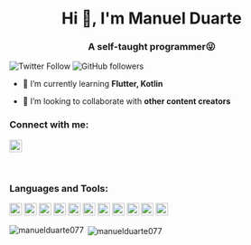 <h1 align="center">Hi 👋, I'm Manuel Duarte</h1>
<h3 align="center">A self-taught programmer😜</h3>

![Twitter Follow](https://img.shields.io/twitter/follow/manuelduarte077?label=manuelduarte077&logo=twitter&style=for-the-badge)
![GitHub followers](https://img.shields.io/github/followers/manuelduarte077?logo=GitHub&style=for-the-badge)


- 🌱 I’m currently learning **Flutter, Kotlin**

- 👯 I’m looking to collaborate with **other content creators**


### Connect with me:

<a href="https://twitter.com/manuelduarte077" target="blank"><img src="https://cdn.jsdelivr.net/npm/simple-icons@3.0.1/icons/twitter.svg" alt="manuelduarte077" height="22" width="22" /></a>
<!-- <a href="https://linkedin.com/in/abuanwar072" target="blank"><img src="https://cdn.jsdelivr.net/npm/simple-icons@3.0.1/icons/linkedin.svg" alt="abuanwar072" height="22" width="22" /></a> -->
<!-- <a href="https://www.youtube.com/c/ucjm7i4g4z7zgcja_hkhlcvw" target="blank"><img src="https://cdn.jsdelivr.net/npm/simple-icons@3.0.1/icons/youtube.svg" alt="ucjm7i4g4z7zgcja_hkhlcvw" height="22" width="22" /></a> -->


<br />

### Languages and Tools:


<p align="left"><img src="https://www.vectorlogo.zone/logos/dartlang/dartlang-icon.svg" alt="dart" width="22" height="22"/> <img src="https://www.vectorlogo.zone/logos/flutterio/flutterio-icon.svg" alt="flutter" width="22" height="22"/> <img src="https://devicons.github.io/devicon/devicon.git/icons/java/java-original.svg" alt="java" width="22" height="22"/> <img src="https://devicons.github.io/devicon/devicon.git/icons/kotlin/kotlin-original.svg" alt="kotlin" width="22" height="22"/> <img src="https://devicons.github.io/devicon/devicon.git/icons/php/php-original.svg" alt="php" width="22" height="22"/> <img src="https://devicons.github.io/devicon/devicon.git/icons/vuejs/vuejs-original.svg" alt="vue" width="22" height="22"/> <img src="https://www.vectorlogo.zone/logos/git-scm/git-scm-icon.svg" alt="git" width="22" height="22"/> <img src="https://devicons.github.io/devicon/devicon.git/icons/linux/linux-original.svg" alt="linux" width="22" height="22"/> <img src="https://www.vectorlogo.zone/logos/firebase/firebase-icon.svg" alt="firebase" width="22" height="22"/> <img src="https://devicons.github.io/devicon/devicon.git/icons/mysql/mysql-original-wordmark.svg" alt="mysql" width="22" height="22"/> <img src="https://devicons.github.io/devicon/devicon.git/icons/postgresql/postgresql-original-wordmark.svg" alt="postgresql" width="22" height="22"/></p>

<p><img align="left" src="https://github-readme-stats.vercel.app/api/top-langs/?username=manuelduarte077&layout=compact&hide=html" alt="manuelduarte077" /></p>

<p>&nbsp;<img align="center" src="https://github-readme-stats.vercel.app/api?username=manuelduarte077&show_icons=true" alt="manuelduarte077" /></p>


